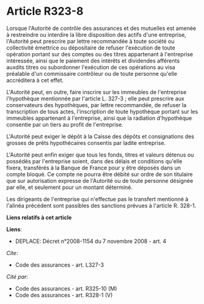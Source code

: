 # Article R323-8

Lorsque l'Autorité de contrôle des assurances et des mutuelles est amenée à restreindre ou interdire la libre disposition des
actifs d'une entreprise, l'Autorité peut prescrire par lettre recommandée à toute société ou collectivité émettrice ou
dépositaire de refuser l'exécution de toute opération portant sur des comptes ou des titres appartenant à l'entreprise
intéressée, ainsi que le paiement des intérêts et dividendes afférents auxdits titres ou subordonner l'exécution de ces
opérations au visa préalable d'un commissaire contrôleur ou de toute personne qu'elle accréditera à cet effet.

L'Autorité peut, en outre, faire inscrire sur les immeubles de l'entreprise l'hypothèque mentionnée par l'article L. 327-3 ;
elle peut prescrire aux conservateurs des hypothèques, par lettre recommandée, de refuser la transcription de tous actes,
l'inscription de toute hypothèque portant sur les immeubles appartenant à l'entreprise, ainsi que la radiation d'hypothèque
consentie par un tiers au profit de l'entreprise.

L'Autorité peut exiger le dépôt à la Caisse des dépôts et consignations des grosses de prêts hypothécaires consentis par
ladite entreprise.

L'Autorité peut enfin exiger que tous les fonds, titres et valeurs détenus ou possédés par l'entreprise soient, dans des
délais et conditions qu'elle fixera, transférés à la Banque de France pour y être déposés dans un compte bloqué. Ce compte ne
pourra être débité sur ordre de son titulaire que sur autorisation expresse de l'Autorité ou de toute personne désignée par
elle, et seulement pour un montant déterminé.

Les dirigeants de l'entreprise qui n'effectue pas le transfert mentionné à l'alinéa précédent sont passibles des sanctions
prévues à l'article R. 328-1.

**Liens relatifs à cet article**

**Liens**:

  - DEPLACE: Décret n°2008-1154 du 7 novembre 2008 - art. 4

_Cite_:

  - Code des assurances - art. L327-3

_Cité par_:

  - Code des assurances - art. R325-10 (M)
  - Code des assurances - art. R328-1 (V)
